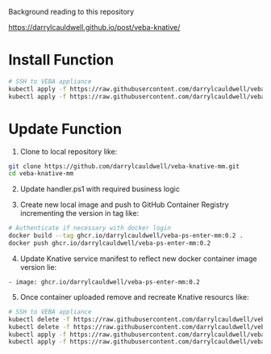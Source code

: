 Background reading to this repository

https://darrylcauldwell.github.io/post/veba-knative/

# Install Function

```bash
# SSH to VEBA appliance
kubectl apply -f https://raw.githubusercontent.com/darrylcauldwell/veba-knative-mm/master/enter-mm-service.yml
kubectl apply -f https://raw.githubusercontent.com/darrylcauldwell/veba-knative-mm/master/enter-mm-trigger.yml
```

# Update Function

1. Clone to local repository like:

```bash
git clone https://github.com/darrylcauldwell/veba-knative-mm.git
cd veba-knative-mm
```

2. Update handler.ps1 with required business logic

3. Create new local image and push to GitHub Container Registry incrementing the version in tag like:

```bash
# Authenticate if necessary with docker login
docker build --tag ghcr.io/darrylcauldwell/veba-ps-enter-mm:0.2 .
docker push ghcr.io/darrylcauldwell/veba-ps-enter-mm:0.2
```

4. Update Knative service manifest to reflect new docker container image version lie:

```
- image: ghcr.io/darrylcauldwell/veba-ps-enter-mm:0.2
```

5. Once container uploaded remove and recreate Knative resourcs like:

```bash
# SSH to VEBA appliance
kubectl delete -f https://raw.githubusercontent.com/darrylcauldwell/veba-knative-mm-enter/main/enter-mm-service.yml
kubectl delete -f https://raw.githubusercontent.com/darrylcauldwell/veba-knative-mm-enter/main/enter-mm-trigger.yml
kubectl apply -f https://raw.githubusercontent.com/darrylcauldwell/veba-knative-mm-enter/main/enter-mm-service.yml
kubectl apply -f https://raw.githubusercontent.com/darrylcauldwell/veba-knative-mm-enter/main/enter-mm-trigger.yml
```
